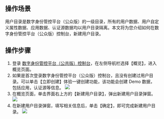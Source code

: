 ## 操作场景
用户目录是数字身份管控平台（公众版）的一级目录，所有的用户数据、用户自定义属性数据、应用数据、认证源数据均以用户目录隔离。本文将为您介绍如何在数字身份管控平台（公众版）控制台，新建用户目录。

## 操作步骤
1. 登录 [数字身份管控平台（公共版）控制台](https://console.cloud.tencent.com/ciam)，在左侧导航栏选择【概览】，进入概览页面。
2. 如果是首次登录数字身份管控平台（公众版）控制台，且没有创建过用户目录。可以单击【立即创建】体验一键创建功能，该功能会创建 Demo 数据，包括应用，认证源等信息。
![](https://main.qcloudimg.com/raw/32b9a8c6220b14a39f175a10f714f0eb.png)
2. 在概览页面，单击界面右上方的【新建用户目录】，弹出新建用户目录弹窗。
![](https://main.qcloudimg.com/raw/bce03c793110ae2ce3cc5fccfe964794.png)
3. 在新建用户目录弹窗，填写相关信息后，单击【确定】，即可完成新建用户目录。
![](https://main.qcloudimg.com/raw/2c1e3d5664ec80d2ce7de92d51403382.png)
